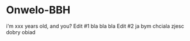 # Onwelo-BBH
i'm xxx years old, and you?
Edit #1
bla bla bla
Edit #2
ja bym chciala zjesc dobry obiad
